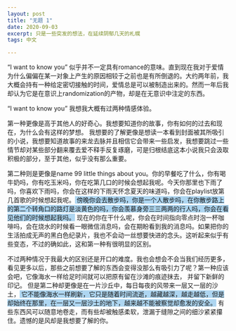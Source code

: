```yaml
---
layout: post
title: "无题 1"
date: 2020-09-03
excerpt: 只是一些突发的想法，在延续阴郁几天的札幌
tags: 中文 

---
```


“I want to know you” 似乎并不一定具有romance的意味。直到现在我对于爱情为什么偏偏在某一对象上产生的原因相较于之前也是有所倒退的。大约两年前，我大概会持有一种给定密切接触的时间，爱情总是可以被制造出来的。然而一年后我却认为它是在意识上randomization的产物，却是在无意识中注定的东西。

“I want to know you” 我想我大概有过两种情感体验。

第一种更像是高于其他人的好奇心。我想要知道你的故事，你有如何的过去和现在，为什么会有这样的梦想。 我想要的了解更像是想读一本看到封面被其所吸引的小说，我想要知道故事的来龙去脉并且相信它会带来一些启发，我想要跳过一些情节却对某些部分翻来覆去爱不释手反复琢磨，可是归根结底这本小说我只会汲取积极的部分，至于其他，似乎没有那么重要。


第二种则是更像是name 99 little things about you。你的早餐吃了什么，你有喝牛奶吗，你有吃玉米吗，你在吃第几口的时候会想起我呢。今天你那里也下雨了吗，你喜欢下雨吗，你会在这样的下雨天怀念夏天的味道吗，你会在playlist放第几首歌的时候想起我呢。<span style="background-color: #AED6F1  "> 傍晚你会去散步吗，你是一个人散步吗，在你散步路上的第二个转角口的路灯是淡黄色的吗，你会羡慕身旁三三两两的行人吗，你会在看见他们的时候想起我吗。</span> 现在的你在干什么呢，你会在时间指向零点时泡一杯咖啡吗，会在烧水的时候看一眼微信消息吗，会在期盼看到我的消息吗。如果把你的生活拍成无声的黑白色纪录片，我也不会动一丝想要快进的念头。这听起来似乎有些变态，不过的确如此，这和第一种有很明显的区别。

不过两种情况于我最大的区别还是开口的难度。我也会想会不会当我们经历更多，看见更多以后，那些之前想要了解的东西会变得没那么有吸引力了呢？第一种应该会吧，它像海水一样给足时间就可以把原有留在沙滩的痕迹抹去， 并留下新鲜的印记。 但是第二种却更像是在一片沙丘中，每日每夜的风带来一层又一层的沙土，<span style="background-color: #AED6F1  "> 它不能像海水一样刷新，它只是随着时间流逝，越藏越深，越走越低，但是却始终在那里，在一层又一层沙土的地下，越来越不能被察觉却愈发的安全。</span> 有些东西风可以随意地卷走，而有些却被触感柔软，泄漏于缝隙之间的细沙紧紧攥住。遗憾的是风却是我想要了解的你。


